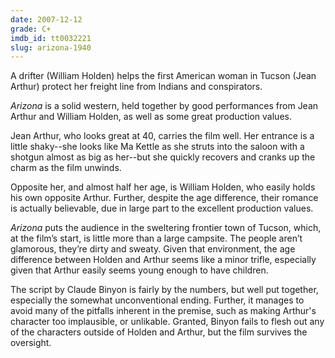```yaml
---
date: 2007-12-12
grade: C+
imdb_id: tt0032221
slug: arizona-1940
---
```


A drifter (William Holden) helps the first American woman in Tucson (Jean Arthur) protect her freight line from Indians and conspirators.

_Arizona_ is a solid western, held together by good performances from Jean Arthur and William Holden, as well as some great production values.

Jean Arthur, who looks great at 40, carries the film well. Her entrance is a little shaky--she looks like Ma Kettle as she struts into the saloon with a shotgun almost as big as her--but she quickly recovers and cranks up the charm as the film unwinds.

Opposite her, and almost half her age, is William Holden, who easily holds his own opposite Arthur. Further, despite the age difference, their romance is actually believable, due in large part to the excellent production values.

_Arizona_ puts the audience in the sweltering frontier town of Tucson, which, at the film’s start, is little more than a large campsite. The people aren’t glamorous, they’re dirty and sweaty. Given that environment, the age difference between Holden and Arthur seems like a minor trifle, especially given that Arthur easily seems young enough to have children.

The script by Claude Binyon is fairly by the numbers, but well put together, especially the somewhat unconventional ending. Further, it manages to avoid many of the pitfalls inherent in the premise, such as making Arthur's character too implausible, or unlikable. Granted, Binyon fails to flesh out any of the characters outside of Holden and Arthur, but the film survives the oversight.
